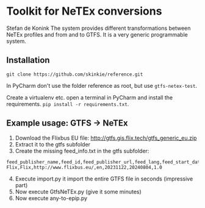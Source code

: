# Toolkit for NeTEx conversions

Stefan de Konink 
The system provides different transformations between NeTEx profiles and from and to GTFS.
It is a very generic programmable system.



## Installation
`git clone https://github.com/skinkie/reference.git`

In PyCharm don't use the folder reference as root, but use `gtfs-netex-test`.

Create a virtualenv etc. open a terminal in PyCharm and install the requirements.
`pip install -r requirements.txt`.


## Example usage: GTFS -> NeTEx

1. Download the Flixbus EU file: http://gtfs.gis.flix.tech/gtfs_generic_eu.zip
2. Extract it to the gtfs subfolder
3. Create the missing feed_info.txt in the gtfs subfolder:
```
feed_publisher_name,feed_id,feed_publisher_url,feed_lang,feed_start_date,feed_end_date,feed_version
Flix,Flix,http://www.flixbus.eu/,en,20231122,20240804,1.0
```
4. Execute import.py it import the entire GTFS file in seconds (impressive part)
5. Now execute GtfsNeTEx.py (give it some minutes)
6. Now execute any-to-epip.py
